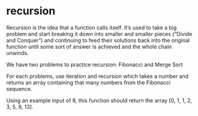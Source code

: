 # recursion
Recursion is the idea that a function calls itself. It’s used to take a big problem and start breaking it down into smaller and smaller pieces (“Divide and Conquer”) and continuing to feed their solutions back into the original function until some sort of answer is achieved and the whole chain unwinds.

We have two problems to practice recursion: Fibonacci and Merge Sort

For each problems, use iteration and recursion which takes a number and returns an array containing that many numbers from the Fibonacci sequence. 

Using an example input of 8, this function should return the array [0, 1, 1, 2, 3, 5, 8, 13].

